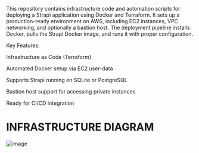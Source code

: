 This repository contains infrastructure code and automation scripts for deploying a Strapi application using Docker and Terraform. It sets up a production-ready environment on AWS, including EC2 instances, VPC networking, and optionally a bastion host. The deployment pipeline installs Docker, pulls the Strapi Docker image, and runs it with proper configuration.

Key Features:

Infrastructure as Code (Terraform)

Automated Docker setup via EC2 user-data

Supports Strapi running on SQLite or PostgreSQL

Bastion host support for accessing private instances

Ready for CI/CD integration


# INFRASTRUCTURE DIAGRAM 

![image](https://github.com/user-attachments/assets/d747e435-da53-42ba-9b1b-0fe633b1c50c)

